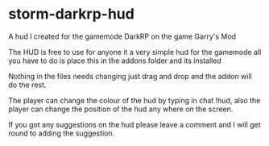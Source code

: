 # storm-darkrp-hud
A hud I created for the gamemode DarkRP on the game Garry's Mod


The HUD is free to use for anyone it a very simple hud for the gamemode all you have to do is place this in the addons folder and its installed

Nothing in the files needs changing just drag and drop and the addon will do the rest. 

The player can change the colour of the hud by typing in chat !hud, also the player can change the position of the hud any where on the screen.

If you got any suggestions on the hud please leave a comment and I will get round to adding the suggestion. 

